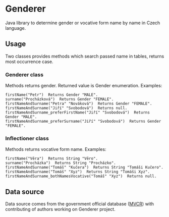 # Genderer
Java library to determine gender or vocative form name by name in Czech language.

## Usage
Two classes provides methods which search passed name in tables, returns most occurrence case.

### Genderer class
Methods returns gender. Returned value is Gender enumeration. Examples:
```
firstName("Petr")  Returns Gender "MALE".
surname("Procházková")  Returns Gender "FEMALE".
firstNameAndSurname("Petra" "Nováková")  Returns Gender "FEMALE".
firstNameAndSurname("Jiří" "Svobodová")  Returns null.
firstNameAndSurname_preferFirstName("Jiří" "Svobodová")  Returns Gender "MALE".
firstNameAndSurname_preferSurname("Jiří" "Svobodová")  Returns Gender "FEMALE".
```

### Inflectioner class
Methods returns vocative form name. Examples:
```
firstName("Věra")  Returns String "Věro".
surname("Procházka")  Returns String "Procházko".
firstNameAndSurname("Tomáš" "Kučera")  Returns String "Tomáši Kučero".
firstNameAndSurname("Tomáš" "Xyz")  Returns String "Tomáši Xyz".
firstNameAndSurname_bothNamesVocative("Tomáš" "Xyz")  Returns null.
```

## Data source
Data source comes from the government official database ([MVCR](https://www.mvcr.cz/)) with contributing of authors working on Genderer project.
